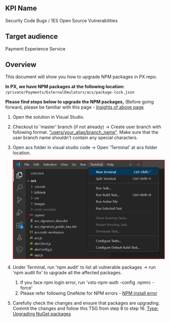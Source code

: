## KPI Name
Security Code Bugs / 1ES Open Source Vulnerabilities

## Target audience
Payment Experience Service 

## Overview
This document will show you how to upgrade NPM packages in PX repo.

**In PX, we have NPM packages at the following location:** `/private/Payments/ExternalEmulators/acs/package-lock.json`

**Please find steps below to upgrade the NPM packages,** (Before going forward, please be familiar with this page - [Insights of above page](https://eng.ms/docs/cloud-ai-platform/commerce-ecosystems/commerce-financial-systems/payment-and-settlement/payment-experience-service/pxpidl-tsgs/operations/s360/cg-security-code-bugs-or-1es-open-source-vulnerabilities#:~:text=Insights%20of%20above%20page)
1. Open the solution in Visual Studio.
2. Checkout to 'master' branch (if not already) -> Create user branch with following format. <u>"users/your_alias/branch_name"</u>. Make sure that the user branch name shouldn't contain any special characters.
3. Open acs folder in visual studio code -> Open 'Terminal' at acs folder location.
	
	![Open ACS folder in VSCode](images/CG-alerts-KPIs/Picture16.png)
4. Under Terminal, run 'npm audit' to list all vulnerable packages -> run 'npm audit fix' to upgrade all the affected packages.
	1. If you face npm login error, run  'vsts-npm-auth -config .npmrc -force'
	2. Please refer following OneNote for NPM errors - [NPM install error](https://microsoft-my.sharepoint.com/personal/v-saurab_microsoft_com/_layouts/OneNote.aspx?id=%2Fpersonal%2Fv-saurab_microsoft_com%2FDocuments%2FInfy_GloPay&wd=target%28Native%20Experience.one%7CA9C83CD0-AC3E-4B40-BCEF-754F561EBA46%2FNPM%20install%20error%7C1075922B-56DE-4744-A238-5982D7148135%2F%29onenote:https://microsoft-my.sharepoint.com/personal/v-saurab_microsoft_com/Documents/Infy_GloPay/Native%20Experience.one#NPM%20install%20error&section-id={A9C83CD0-AC3E-4B40-BCEF-754F561EBA46}&page-id={1075922B-56DE-4744-A238-5982D7148135}&end)
5. Carefully check the changes and ensure that packages are upgrading.
Commit the changes and follow this TSG from step 8 to step 16. [Type: Upgrading NuGet packages](CGType-Upgrading-NuGet-packages.md)